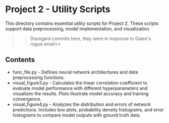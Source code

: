 # Project 2 - Utility Scripts

This directory contains essential utility scripts for Project 2. These scripts support data preprocessing, model implementation, and visualization.

>>Disregard commits here, they were in response to Galen's rogue email<<

## Contents
- func_file.py - Defines neural network architectures and data preprocessing functions.
- visual_figure3.py - Calculates the linear correlation coefficient to evaluate model performance with different hyperparameters and visualizes the results. Plots illustrate model accuracy and training convergence.
- visual_figure4.py - Analyzes the distribution and errors of network predictions. Includes box plots, probability density histograms, and error histograms to compare model outputs with ground truth data.

